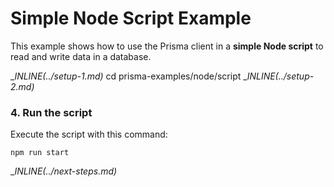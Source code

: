 # Simple Node Script Example

This example shows how to use the Prisma client in a **simple Node script** to read and write data in a database.

__INLINE(../_setup-1.md)__
cd prisma-examples/node/script
__INLINE(../_setup-2.md)__

### 4. Run the script

Execute the script with this command: 

```
npm run start
```

__INLINE(../_next-steps.md)__